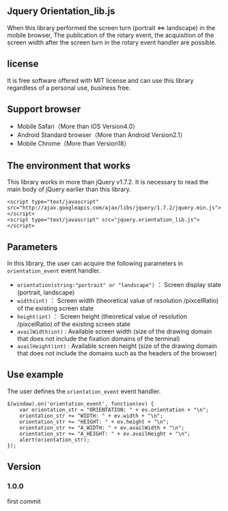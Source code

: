 ## Jquery Orientation_lib.js
When this library performed the screen turn (portrait ⇔ landscape) in the mobile browser,
The publication of the rotary event, the acquisition of the screen width after the screen turn in the rotary event handler are possible.

## license
It is free software offered with MIT license and can use this library regardless of a personal use, business free.

## Support browser
* Mobile Safari（More than iOS Version4.0）
* Android Standard browser（More than Android Version2.1）
* Mobile Chrome（More than Version18）

## The environment that works
This library works in more than jQuery v1.7.2.
It is necessary to read the main body of jQuery earlier than this library.

```
<script type="text/javascript" src="http://ajax.googleapis.com/ajax/libs/jquery/1.7.2/jquery.min.js"></script>
<script type="text/javascript" src="jquery.orientation_lib.js"></script>
```

## Parameters
In this library, the user can acquire the following parameters in `orientation_event` event handler.

* `orientation(string:"portrait" or "landscape")` ： Screen display state (portrait, landscape)
* `width(int)` ： Screen width (theoretical value of resolution /pixcelRatio) of the existing screen state
* `height(int)` ： Screen height (theoretical value of resolution /pixcelRatio) of the existing screen state
* `availWidth(int)` : Available screen width (size of the drawing domain that does not include the fixation domains of the terminal)
* `availHeight(int)` : Available screen height (size of the drawing domain that does not include the domains such as the headers of the browser)

## Use example
The user defines the `orientation_event` event handler.

```
$(window).on('orientation_event', function(ev) {
    var orientation_str = "ORIENTATION: " + ev.orientation + "\n";
    orientation_str += "WIDTH: " + ev.width + "\n";
    orientation_str += "HEIGHT: " + ev.height + "\n";
    orientation_str += "A_WIDTH: " + ev.availWidth + "\n";
    orientation_str += "A_HEIGHT: " + ev.availHeight + "\n";
    alert(orientation_str);
});
```

## Version

### 1.0.0

first commit